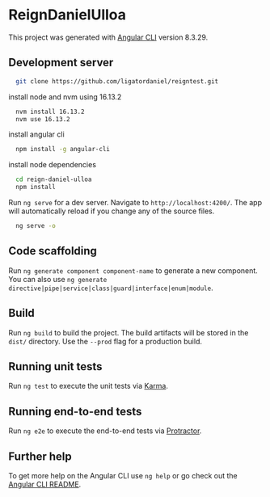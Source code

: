 # ReignDanielUlloa

This project was generated with [Angular CLI](https://github.com/angular/angular-cli) version 8.3.29.

## Development server

```sh
  git clone https://github.com/ligatordaniel/reigntest.git
```

install node and nvm using 16.13.2 
```sh
  nvm install 16.13.2 
  nvm use 16.13.2
```

install angular cli
```sh
  npm install -g angular-cli
```

install node dependencies

```sh
  cd reign-daniel-ulloa
  npm install
```

Run `ng serve` for a dev server. Navigate to `http://localhost:4200/`. The app will automatically reload if you change any of the source files.
```sh
  ng serve -o
```


## Code scaffolding

Run `ng generate component component-name` to generate a new component. You can also use `ng generate directive|pipe|service|class|guard|interface|enum|module`.

## Build

Run `ng build` to build the project. The build artifacts will be stored in the `dist/` directory. Use the `--prod` flag for a production build.

## Running unit tests

Run `ng test` to execute the unit tests via [Karma](https://karma-runner.github.io).

## Running end-to-end tests

Run `ng e2e` to execute the end-to-end tests via [Protractor](http://www.protractortest.org/).

## Further help

To get more help on the Angular CLI use `ng help` or go check out the [Angular CLI README](https://github.com/angular/angular-cli/blob/master/README.md).
